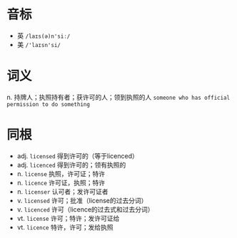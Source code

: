 # 音标

- 英 `/laɪs(ə)n'siː/`
- 美 `/'laɪsn'si/`

# 词义

n. 持牌人；执照持有者；获许可的人；领到执照的人
`someone who has official permission to do something`

# 同根

- adj. `licensed` 得到许可的（等于licenced）
- adj. `licenced` 得到许可的；领有执照的
- n. `license` 执照，许可证；特许
- n. `licence` 许可证，执照；特许
- n. `licenser` 认可者；发许可证者
- v. `licensed` 许可；批准（license的过去分词）
- v. `licenced` 许可（licence的过去式和过去分词）
- vt. `license` 许可；特许；发许可证给
- vt. `licence` 特许，许可；发给执照

